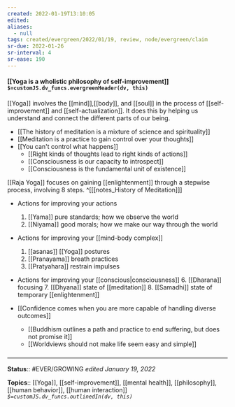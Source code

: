 ```yaml
---
created: 2022-01-19T13:10:05 
edited: 
aliases:
  - null
tags: created/evergreen/2022/01/19, review, node/evergreen/claim
sr-due: 2022-01-26
sr-interval: 4
sr-ease: 190
---
```


#### [[Yoga is a wholistic philosophy of self-improvement]] `$=customJS.dv_funcs.evergreenHeader(dv, this)`

[[Yoga]] involves the [[mind]],[[body]], and [[soul]] in the process of [[self-improvement]] and [[self-actualization]]. 
It does this by helping us understand and connect the different parts of our being.

- [[The history of meditation is a mixture of science and spirituality]]
- [[Meditation is a practice to gain control over your thoughts]] 
- [[You can't control what happens]]
	- [[Right kinds of thoughts lead to right kinds of actions]]
	- [[Consciousness is our capacity to introspect]]
	- [[Consciousness is the fundamental unit of existence]]

[[Raja Yoga]] focuses on gaining [[enlightenment]] through a stepwise process, involving 8 steps.
^[[[notes_History of Meditation]]]
- Actions for improving your actions
	1. [[Yama]] pure standards; how we observe the world
	2. [[Niyama]] good morals; how we make our way through the world
- Actions for improving your [[mind-body complex]]
	1. [[asanas]] [[Yoga]] postures
	4. [[Pranayama]] breath practices
	5. [[Pratyahara]] restrain impulses
- Actions for improving your [[conscious|consciousness]]
	6. [[Dharana]] focusing
	7. [[Dhyana]] state of [[meditation]]
	8. [[Samadhi]] state of temporary [[enlightenment]]
	
- [[Confidence comes when you are more capable of handling diverse outcomes]]
	- [[Buddhism outlines a path and practice to end suffering, but does not promise it]]
	- [[Worldviews should not make life seem easy and simple]]

### <hr class="footnote"/>

**Status**:: #EVER/GROWING
*edited January 19, 2022*

**Topics**:: [[Yoga]], [[self-improvement]], [[mental health]], [[philosophy]], [[human behavior]], [[human interaction]]
*`$=customJS.dv_funcs.outlinedIn(dv, this)`*
